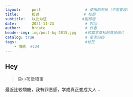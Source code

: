 ```yaml
---
layout:     post                    # 使用的布局（不需要改）
title:      检讨                    # 标题 
subtitle:   以此为证                #副标题
date:       2021-11-23              # 时间
author:     hrdate                  # 作者
header-img: img/post-bg-2015.jpg    #这篇文章标题背景图片
catalog: true                       # 是否归档
tags:                               #标签
    - 情感  #124
---
```


## Hey
>像小孩做错事

最近比较颓废，我有罪恶感，学成真正变成大人...
